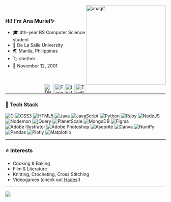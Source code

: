 <br>
<img align="right"  height="250" width="250" alt="anagif" src="https://64.media.tumblr.com/046b914dbd4c7a402f0fa03d17f8ff6f/tumblr_nlypylzrWl1tic1guo9_500.gif">
</br>

### Hi! I'm Ana Muriel✨

- 🎓 4th-year BS Computer Science student
- 🏹 De La Salle University
- 🌏 Manila, Philippines
- 🏷️ she/her
- 🎂 November 12, 2001
<br> 
<br>
   <body>
      <a href="https://www.twitter.com/anamuriel_veron">
         <img align="right" alt="Twitter" src="https://cdn2.iconfinder.com/data/icons/social-media-2285/512/1_Twitter_colored_svg-1024.png"
         width=30" height="30">
      </a>
   </body> 
   
   <body>
      <a href="https://www.instagram.com/anamurielveron/">
         <img align="right" alt="Instagram" src="https://cdn2.iconfinder.com/data/icons/social-media-2285/512/1_Instagram_colored_svg_1-1024.png"
         width=30" height="30">
      </a>
   </body>  
  
   <body>
      <a href="https://www.facebook.com/anamurielveron">
         <img align="right" alt="Facebook" src="https://cdn2.iconfinder.com/data/icons/social-media-2285/512/1_Facebook2_colored_svg-1024.png"
         width=30" height="30">
      </a>
   </body>  
                              
   <body >
      <a href="https://www.discordapp.com/users/634360752588849160">
         <img align="right" alt="Discord" src="https://cdn3.iconfinder.com/data/icons/social-network-flat-3/100/Discord-1024.png"
         width=30" height="30" >
      </a>
   </body>
  </br>

__________________________________________________________________________________________________
  
### 💾 Tech Stack
  
![C](https://img.shields.io/badge/c-%2300599C.svg?style=for-the-badge&logo=c&logoColor=white) ![CSS3](https://img.shields.io/badge/css3-%231572B6.svg?style=for-the-badge&logo=css3&logoColor=white) ![HTML5](https://img.shields.io/badge/html5-%23E34F26.svg?style=for-the-badge&logo=html5&logoColor=white) ![Java](https://img.shields.io/badge/java-%23ED8B00.svg?style=for-the-badge&logo=openjdk&logoColor=white) ![JavaScript](https://img.shields.io/badge/javascript-%23323330.svg?style=for-the-badge&logo=javascript&logoColor=%23F7DF1E) ![Python](https://img.shields.io/badge/python-3670A0?style=for-the-badge&logo=python&logoColor=ffdd54) ![Ruby](https://img.shields.io/badge/ruby-%23CC342D.svg?style=for-the-badge&logo=ruby&logoColor=white) ![NodeJS](https://img.shields.io/badge/node.js-6DA55F?style=for-the-badge&logo=node.js&logoColor=white) ![Nodemon](https://img.shields.io/badge/NODEMON-%23323330.svg?style=for-the-badge&logo=nodemon&logoColor=%BBDEAD) ![jQuery](https://img.shields.io/badge/jquery-%230769AD.svg?style=for-the-badge&logo=jquery&logoColor=white) ![PlanetScale](https://img.shields.io/badge/planetscale-%23000000.svg?style=for-the-badge&logo=planetscale&logoColor=white) ![MongoDB](https://img.shields.io/badge/MongoDB-%234ea94b.svg?style=for-the-badge&logo=mongodb&logoColor=white) ![Figma](https://img.shields.io/badge/figma-%23F24E1E.svg?style=for-the-badge&logo=figma&logoColor=white) ![Adobe Illustrator](https://img.shields.io/badge/adobe%20illustrator-%23FF9A00.svg?style=for-the-badge&logo=adobe%20illustrator&logoColor=white) ![Adobe Photoshop](https://img.shields.io/badge/adobe%20photoshop-%2331A8FF.svg?style=for-the-badge&logo=adobe%20photoshop&logoColor=white) ![Aseprite](https://img.shields.io/badge/Aseprite-FFFFFF?style=for-the-badge&logo=Aseprite&logoColor=#7D929E) ![Canva](https://img.shields.io/badge/Canva-%2300C4CC.svg?style=for-the-badge&logo=Canva&logoColor=white) ![NumPy](https://img.shields.io/badge/numpy-%23013243.svg?style=for-the-badge&logo=numpy&logoColor=white) ![Pandas](https://img.shields.io/badge/pandas-%23150458.svg?style=for-the-badge&logo=pandas&logoColor=white) ![Plotly](https://img.shields.io/badge/Plotly-%233F4F75.svg?style=for-the-badge&logo=plotly&logoColor=white) ![Matplotlib](https://img.shields.io/badge/Matplotlib-%23ffffff.svg?style=for-the-badge&logo=Matplotlib&logoColor=black)
</div>

__________________________________________________________________________________________________
### ⭐ Interests
* Cooking & Baking
* Film & Literature
* Knitting, Crocheting, Cross Stitching
* Videogames (check out [Hades](https://store.steampowered.com/app/1145360/Hades/)!)
__________________________________________________________________________________________________
[![](https://visitcount.itsvg.in/api?id=anamurielveron&icon=3&color=2)](https://visitcount.itsvg.in)
